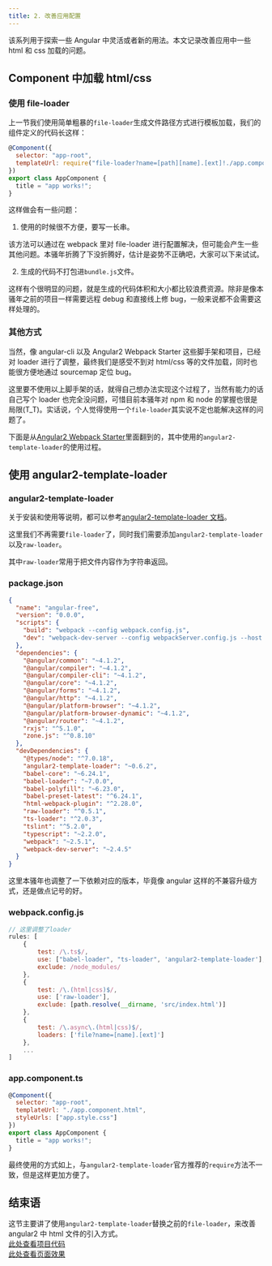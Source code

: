 ```yaml
---
title: 2. 改善应用配置
---
```


该系列用于探索一些 Angular 中灵活或者新的用法。本文记录改善应用中一些 html 和 css 加载的问题。

<!--more-->

## Component 中加载 html/css

### 使用 file-loader

上一节我们使用简单粗暴的`file-loader`生成文件路径方式进行模板加载，我们的组件定义的代码长这样：

```js
@Component({
  selector: "app-root",
  templateUrl: require("file-loader?name=[path][name].[ext]!./app.component.html")
})
export class AppComponent {
  title = "app works!";
}
```

这样做会有一些问题：

1. 使用的时候很不方便，要写一长串。

该方法可以通过在 webpack 里对 file-loader 进行配置解决，但可能会产生一些其他问题。本骚年折腾了下没折腾好，估计是姿势不正确吧，大家可以下来试试。

2. 生成的代码不打包进`bundle.js`文件。

这样有个很明显的问题，就是生成的代码体积和大小都比较浪费资源。除非是像本骚年之前的项目一样需要远程 debug 和直接线上修 bug，一般来说都不会需要这样处理的。

### 其他方式

当然，像 angular-cli 以及 Angular2 Webpack Starter 这些脚手架和项目，已经对 loader 进行了调整，最终我们是感受不到对 html/css 等的文件加载，同时也能很方便地通过 sourcemap 定位 bug。

这里要不使用以上脚手架的话，就得自己想办法实现这个过程了，当然有能力的话自己写个 loader 也完全没问题，可惜目前本骚年对 npm 和 node 的掌握也很是局限(T_T)。实话说，个人觉得使用一个`file-loader`其实说不定也能解决这样的问题了。

下面是从[Angular2 Webpack Starter](https://github.com/AngularClass/angular2-webpack-starter)里面翻到的，其中使用的`angular2-template-loader`的使用过程。

## 使用 angular2-template-loader

### angular2-template-loader

关于安装和使用等说明，都可以参考[angular2-template-loader 文档](https://github.com/TheLarkInn/angular2-template-loader)。

这里我们不再需要`file-loader`了，同时我们需要添加`angular2-template-loader`以及`raw-loader`。

其中`raw-loader`常用于把文件内容作为字符串返回。

### package.json

```json
{
  "name": "angular-free",
  "version": "0.0.0",
  "scripts": {
    "build": "webpack --config webpack.config.js",
    "dev": "webpack-dev-server --config webpackServer.config.js --host 0.0.0.0 --port 3333 --devtool eval --progress --colors --hot --content-base dist"
  },
  "dependencies": {
    "@angular/common": "~4.1.2",
    "@angular/compiler": "~4.1.2",
    "@angular/compiler-cli": "~4.1.2",
    "@angular/core": "~4.1.2",
    "@angular/forms": "~4.1.2",
    "@angular/http": "~4.1.2",
    "@angular/platform-browser": "~4.1.2",
    "@angular/platform-browser-dynamic": "~4.1.2",
    "@angular/router": "~4.1.2",
    "rxjs": "^5.1.0",
    "zone.js": "^0.8.10"
  },
  "devDependencies": {
    "@types/node": "^7.0.18",
    "angular2-template-loader": "~0.6.2",
    "babel-core": "~6.24.1",
    "babel-loader": "~7.0.0",
    "babel-polyfill": "~6.23.0",
    "babel-preset-latest": "^6.24.1",
    "html-webpack-plugin": "^2.28.0",
    "raw-loader": "^0.5.1",
    "ts-loader": "^2.0.3",
    "tslint": "^5.2.0",
    "typescript": "~2.2.0",
    "webpack": "~2.5.1",
    "webpack-dev-server": "~2.4.5"
  }
}
```

这里本骚年也调整了一下依赖对应的版本，毕竟像 angular 这样的不兼容升级方式，还是做点记号的好。

### webpack.config.js

```js
// 这里调整了loader
rules: [
    {
        test: /\.ts$/,
        use: ["babel-loader", "ts-loader", 'angular2-template-loader'],
        exclude: /node_modules/
    },
    {
        test: /\.(html|css)$/,
        use: ['raw-loader'],
        exclude: [path.resolve(__dirname, 'src/index.html')]
    },
    {
        test: /\.async\.(html|css)$/,
        loaders: ['file?name=[name].[ext]']
    },
    ...
]
```

### app.component.ts

```js
@Component({
  selector: "app-root",
  templateUrl: "./app.component.html",
  styleUrls: ["app.style.css"]
})
export class AppComponent {
  title = "app works!";
}
```

最终使用的方式如上，与`angular2-template-loader`官方推荐的`require`方法不一致，但是这样更加方便了。

## 结束语

这节主要讲了使用`angular2-template-loader`替换之前的`file-loader`，来改善 angular2 中 html 文件的引入方式。  
[此处查看项目代码](https://github.com/godbasin/godbasin.github.io/tree/blog-codes/angular2-free/2-inprove-app-configuration)  
[此处查看页面效果](http://angular2-free.godbasin.com/2-inprove-app-configuration/index.html)
